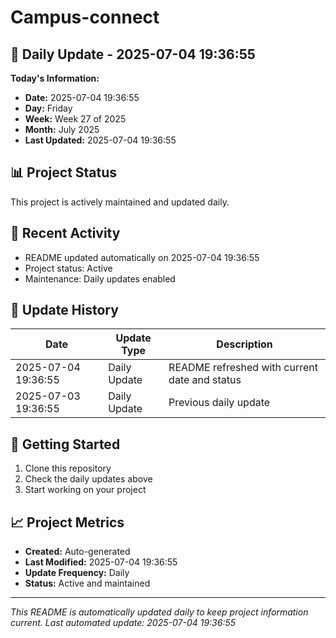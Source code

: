 # Campus-connect

## 📅 Daily Update - 2025-07-04 19:36:55

**Today's Information:**
- **Date:** 2025-07-04 19:36:55
- **Day:** Friday
- **Week:** Week 27 of 2025
- **Month:** July 2025
- **Last Updated:** 2025-07-04 19:36:55

## 📊 Project Status

This project is actively maintained and updated daily.

## 🚀 Recent Activity

- README updated automatically on 2025-07-04 19:36:55
- Project status: Active
- Maintenance: Daily updates enabled

## 📝 Update History

| Date | Update Type | Description |
|------|-------------|-------------|
| 2025-07-04 19:36:55 | Daily Update | README refreshed with current date and status |
| 2025-07-03 19:36:55 | Daily Update | Previous daily update |

## 🔧 Getting Started

1. Clone this repository
2. Check the daily updates above
3. Start working on your project

## 📈 Project Metrics

- **Created:** Auto-generated
- **Last Modified:** 2025-07-04 19:36:55
- **Update Frequency:** Daily
- **Status:** Active and maintained

---

*This README is automatically updated daily to keep project information current.*
*Last automated update: 2025-07-04 19:36:55*
